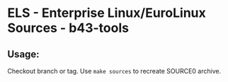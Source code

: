 # ELS - Enterprise Linux/EuroLinux Sources - b43-tools
 
## Usage:
  Checkout branch or tag. Use `make sources` to recreate  SOURCE0 archive.
